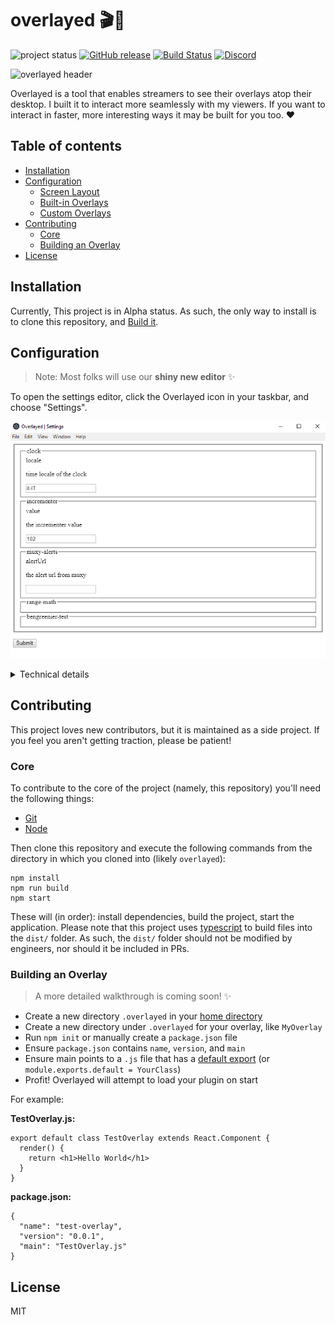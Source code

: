 # overlayed 🎬🔴

![project status](https://img.shields.io/badge/Project%20Status-Alpha-red.svg)
[![GitHub release](https://img.shields.io/github/release/bengreenier/overlayed.svg)](https://github.com/bengreenier/overlayed/releases)
[![Build Status](https://travis-ci.org/bengreenier/overlayed.svg?branch=master)](https://travis-ci.org/bengreenier/overlayed)
[![Discord](https://img.shields.io/discord/393575719545864222.svg)](https://discord.gg/Vg7VMVe)

![overlayed header](./.github/header.png)

Overlayed is a tool that enables streamers to see their overlays atop their desktop. I built it to interact more seamlessly with my viewers. If you want to interact in faster, more interesting ways it may be built for you too. ❤️

## Table of contents

+ [Installation](#installation)
+ [Configuration](#configuration)
  + [Screen Layout](#screen-layout)
  + [Built-in Overlays](#built-in-overlays)
  + [Custom Overlays](#custom-overlays)
+ [Contributing](#contributing)
  + [Core](#core)
  + [Building an Overlay](#building-an-overlay)
+ [License](#license)

## Installation

Currently, This project is in Alpha status. As such, the only way to install is to clone this repository, and [Build it](#core).

## Configuration

> Note: Most folks will use our __shiny new editor__ ✨ 

To open the settings editor, click the Overlayed icon in your taskbar, and choose "Settings".

![settings editor](.github/access-settings.png)

<details>
<summary>
Technical details
</summary>

Overlayed uses [electron-settings](https://github.com/nathanbuchar/electron-settings) under the hood, which saves settings to different locations based on your operating system. 

| Windows | Mac | Linux |
| ------- | --- | ----- |
|`%APPDATA%/overlayed/Settings`|`~/Library/Application\ Support/Overlayed/Settings`|`$XDG_CONFIG_HOME/Overlayed/Settings`|
||| or |
|||`~/.config/Overlayed/Settings`|

Learn more [in the electron-settings FAQ](https://github.com/nathanbuchar/electron-settings/wiki/FAQs#where-is-the-settings-file-saved).

### Screen Layout

Overlayed can be configured to overlay above a portion of your screen, which can be great if you don't share your entire display when streaming.

To configure the screen layout, modify the following settings:

```
{
  "overlayed": {
    "window": {
      "x": 780,
      "y": 0,
      "width": 1920,
      "height": 1080
    }
  }
}
```

+ `x` - the left-most side of the overlay region
+ `y` - the top-most side of the overlay region
+ `width` - the total width of the overlay region
+ `height` - the total height of the overlay region

### Built-In Overlays

Overlayed ships with some built-in overlays. These live [in this directory](./src/app/plugin) and are now configurable!  You can find more information below.

### Custom Overlays

Overlayed supports loading custom plugins from your home directory. To add custom overlays, create a folder in your home directory named `.overlayed` and a folder for each plugin inside that parent folder. For example:

```
home/
  .overlayed/
    TestPlugin/
      package.json
      TestPlugin.js
    OtherPlugin/
      package.json
      OtherPlugin.js
```

All plugins, including custom plugins, are now configurable by adding an object to the configuration file containing the plugin config, indexed by the plugin name.
 For instance:
 {
    "clock": {
       "locale": "en-US"
    }
}

</details>

## Contributing

This project loves new contributors, but it is maintained as a side project. If you feel you aren't getting traction, please be patient!

### Core

To contribute to the core of the project (namely, this repository) you'll need the following things:

+ [Git](https://git-scm.com/)
+ [Node](https://nodejs.org/)

Then clone this repository and execute the following commands from the directory in which you cloned into (likely `overlayed`):

```
npm install
npm run build
npm start
```

These will (in order): install dependencies, build the project, start the application. Please note that this project uses [typescript](https://www.typescriptlang.org/) to build files into the `dist/` folder. As such, the `dist/` folder should not be modified by engineers, nor should it be included in PRs.

### Building an Overlay

> A more detailed walkthrough is coming soon! ✨ 

+ Create a new directory `.overlayed` in your [home directory](http://www.linfo.org/home_directory.html)
+ Create a new directory under `.overlayed` for your overlay, like `MyOverlay`
+ Run `npm init` or manually create a `package.json` file
+ Ensure `package.json` contains `name`, `version`, and `main`
+ Ensure main points to a `.js` file that has a [default export](https://developer.mozilla.org/en-US/docs/web/javascript/reference/statements/export#Using_the_default_export) (or `module.exports.default = YourClass`)
+ Profit! Overlayed will attempt to load your plugin on start

For example:

__TestOverlay.js:__
```
export default class TestOverlay extends React.Component {
  render() {
    return <h1>Hello World</h1>
  }
}
```


__package.json:__
```
{
  "name": "test-overlay",
  "version": "0.0.1",
  "main": "TestOverlay.js"
}
```

## License

MIT
